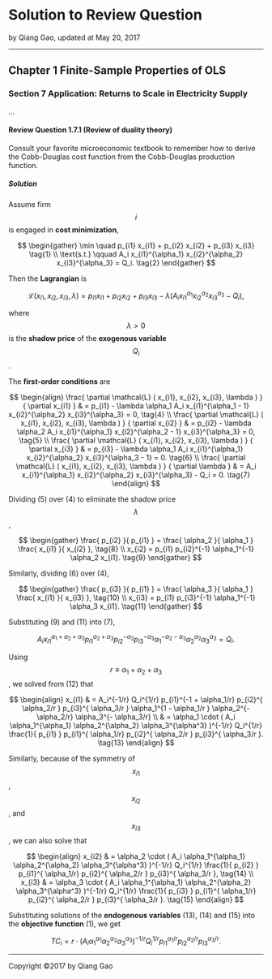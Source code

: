# Solution to Review Question

by Qiang Gao, updated at May 20, 2017

---

## Chapter 1 Finite-Sample Properties of OLS

### Section 7 Application: Returns to Scale in Electricity Supply

...

#### Review Question 1.7.1 (Review of duality theory)

Consult your favorite microeconomic textbook to remember how to derive the Cobb-Douglas cost function from the Cobb-Douglas production function.

##### Solution

Assume firm $$i$$ is engaged in **cost minimization**,

$$
\begin{gather}
\min \quad p_{i1} x_{i1} + p_{i2} x_{i2} + p_{i3} x_{i3}
\tag{1}
\\
\text{s.t.} \qquad
A_i x_{i1}^{\alpha_1} x_{i2}^{\alpha_2} x_{i3}^{\alpha_3} = Q_i.
\tag{2}
\end{gather}
$$

Then the **Lagrangian** is

$$
\mathcal{L} ( x_{i1}, x_{i2}, x_{i3}, \lambda ) =
p_{i1} x_{i1} + p_{i2} x_{i2} + p_{i3} x_{i3} -
\lambda ( A_i x_{i1}^{\alpha_1} x_{i2}^{\alpha_2} x_{i3}^{\alpha_3} - Q_i ),
\tag{3}
$$

where $$ \lambda > 0 $$ is the **shadow price** of the **exogenous variable** $$ Q_i $$.

The **first-order conditions** are

$$
\begin{align}
\frac{ \partial \mathcal{L} ( x_{i1}, x_{i2}, x_{i3}, \lambda ) }
{ \partial x_{i1} } & =
p_{i1} - \lambda \alpha_1 A_i x_{i1}^{\alpha_1 - 1} x_{i2}^{\alpha_2} x_{i3}^{\alpha_3} = 0,
\tag{4}
\\
\frac{ \partial \mathcal{L} ( x_{i1}, x_{i2}, x_{i3}, \lambda ) }
{ \partial x_{i2} } & =
p_{i2} - \lambda \alpha_2 A_i x_{i1}^{\alpha_1} x_{i2}^{\alpha_2 - 1} x_{i3}^{\alpha_3} = 0,
\tag{5}
\\
\frac{ \partial \mathcal{L} ( x_{i1}, x_{i2}, x_{i3}, \lambda ) }
{ \partial x_{i3} } & =
p_{i3} - \lambda \alpha_1 A_i x_{i1}^{\alpha_1} x_{i2}^{\alpha_2} x_{i3}^{\alpha_3 - 1} = 0.
\tag{6}
\\
\frac{ \partial \mathcal{L} ( x_{i1}, x_{i2}, x_{i3}, \lambda ) }
{ \partial \lambda } & =
A_i x_{i1}^{\alpha_1} x_{i2}^{\alpha_2} x_{i3}^{\alpha_3} - Q_i = 0.
\tag{7}
\end{align}
$$

Dividing (5) over (4) to eliminate the shadow price $$ \lambda $$,

$$
\begin{gather}
\frac{ p_{i2} }{ p_{i1} } =
\frac{ \alpha_2 }{ \alpha_1 }
\frac{ x_{i1} }{ x_{i2} },
\tag{8}
\\
x_{i2} = p_{i1} p_{i2}^{-1} \alpha_1^{-1} \alpha_2 x_{i1}.
\tag{9}
\end{gather}
$$

Similarly, dividing (6) over (4),

$$
\begin{gather}
\frac{ p_{i3} }{ p_{i1} } =
\frac{ \alpha_3 }{ \alpha_1 }
\frac{ x_{i1} }{ x_{i3} },
\tag{10}
\\
x_{i3} = p_{i1} p_{i3}^{-1} \alpha_1^{-1} \alpha_3 x_{i1}.
\tag{11}
\end{gather}
$$

Substituting (9) and (11) into (7),

$$
A_i x_{i1}^{ \alpha_1 + \alpha_2 + \alpha_3 }
p_{i1}^{ \alpha_2 + \alpha_3 }
p_{i2}^{ - \alpha_2 }
p_{i3}^{ - \alpha_3 }
\alpha_1^{ - \alpha_2 - \alpha_3}
\alpha_2^{ \alpha_2 }
\alpha_3^{ \alpha_3 }
= Q_i.
\tag{12}
$$

Using $$ r \equiv \alpha_1 + \alpha_2 + \alpha_3 $$, we solved from (12) that

$$
\begin{align}
x_{i1} & = A_i^{-1/r} Q_i^{1/r}
p_{i1}^{-1 + \alpha_1/r}
p_{i2}^{ \alpha_2/r }
p_{i3}^{ \alpha_3/r }
\alpha_1^{1 - \alpha_1/r }
\alpha_2^{- \alpha_2/r}
\alpha_3^{- \alpha_3/r}
\\ & =
\alpha_1 \cdot ( A_i \alpha_1^{\alpha_1} \alpha_2^{\alpha_2} \alpha_3^{\alpha^3} )^{-1/r}
Q_i^{1/r}
\frac{1}{ p_{i1} }
p_{i1}^{ \alpha_1/r}
p_{i2}^{ \alpha_2/r }
p_{i3}^{ \alpha_3/r }.
\tag{13}
\end{align}
$$

Similarly, because of the symmetry of $$x_{i1}$$, $$x_{i2}$$, and $$ x_{i3} $$, we can also solve that

$$
\begin{align}
x_{i2} & = \alpha_2 \cdot ( A_i \alpha_1^{\alpha_1} \alpha_2^{\alpha_2} \alpha_3^{\alpha^3} )^{-1/r}
Q_i^{1/r}
\frac{1}{ p_{i2} }
p_{i1}^{ \alpha_1/r}
p_{i2}^{ \alpha_2/r }
p_{i3}^{ \alpha_3/r },
\tag{14}
\\
x_{i3} & = \alpha_3 \cdot ( A_i \alpha_1^{\alpha_1} \alpha_2^{\alpha_2} \alpha_3^{\alpha^3} )^{-1/r}
Q_i^{1/r}
\frac{1}{ p_{i3} }
p_{i1}^{ \alpha_1/r}
p_{i2}^{ \alpha_2/r }
p_{i3}^{ \alpha_3/r }.
\tag{15}
\end{align}
$$

Substituting solutions of the **endogenous variables** (13), (14) and (15) into the **objective function** (1), we get

$$
TC_i = r \cdot ( A_i \alpha_1^{ \alpha_1 } \alpha_2^{ \alpha_2 } \alpha_3^{ \alpha_3 } )^{-1/r} Q_i^{1/r} p_{i1}^{\alpha_1 / r} p_{i2}^{\alpha_2 / r} p_{i3}^{\alpha_3 / r}.
\tag{1.7.2}
$$

---

Copyright ©2017 by Qiang Gao